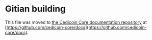 Gitian building
================

This file was moved to [the Cedicoin Core documentation repository](https://github.com/cedicoin-core/docs/blob/master/gitian-building.md) at [https://github.com/cedicoin-core/docs](https://github.com/cedicoin-core/docs).
